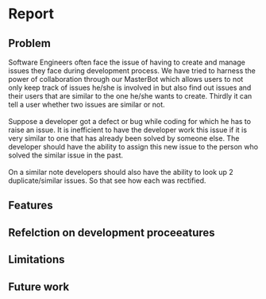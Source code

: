 # Report

## Problem 
Software Engineers often face the issue of having to create and manage issues they face during development process. We have tried to harness the power of collaboration through our MasterBot which allows users to not only keep track of issues he/she is involved in but also find out issues and their users that are similar to the one he/she wants to create. Thirdly it can tell a user whether two issues are similar or not.<br>
<br>
Suppose a developer got a defect or bug while coding for which he has to raise an issue. It is inefficient to have the developer work this issue if it is very similar to one that has already been solved by someone else. The developer should have the ability to assign this new issue to the person who solved the similar issue in the past.<br>
<br>
On a similar note developers should also have the ability to look up 2 duplicate/similar issues. So that see how each was rectified.<br>

## Features

## Refelction on development proceeatures

## Limitations 

## Future work
